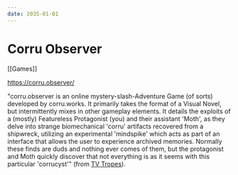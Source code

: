 ```yaml
---
date: 2035-01-01
---
```


# Corru Observer

[[Games]]

<https://corru.observer/>

"corru.observer is an online mystery-slash-Adventure Game (of sorts) developed by corru.works. It primarily takes the format of a Visual Novel, but intermittently mixes in other gameplay elements. It details the exploits of a (mostly) Featureless Protagonist (you) and their assistant 'Moth', as they delve into strange biomechanical 'corru' artifacts recovered from a shipwreck, utilizing an experimental 'mindspike' which acts as part of an interface that allows the user to experience archived memories. Normally these finds are duds and nothing ever comes of them, but the protagonist and Moth quickly discover that not everything is as it seems with this particular 'corrucyst'" (from [TV Tropes](https://tvtropes.org/pmwiki/pmwiki.php/WebOriginal/CorruDotObserver)).
